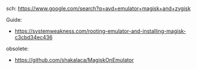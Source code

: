 sch: https://www.google.com/search?q=avd+emulator+magisk+and+zygisk

Guide:
- https://systemweakness.com/rooting-emulator-and-installing-magisk-c3cbd34ec436



obsolete:
- https://github.com/shakalaca/MagiskOnEmulator
